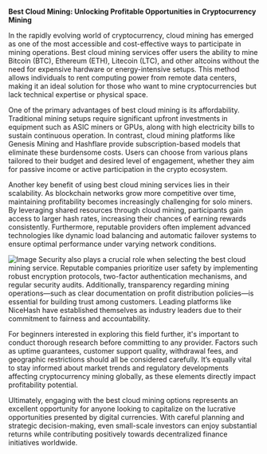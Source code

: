 **Best Cloud Mining: Unlocking Profitable Opportunities in Cryptocurrency Mining**

In the rapidly evolving world of cryptocurrency, cloud mining has emerged as one of the most accessible and cost-effective ways to participate in mining operations. Best cloud mining services offer users the ability to mine Bitcoin (BTC), Ethereum (ETH), Litecoin (LTC), and other altcoins without the need for expensive hardware or energy-intensive setups. This method allows individuals to rent computing power from remote data centers, making it an ideal solution for those who want to mine cryptocurrencies but lack technical expertise or physical space.

One of the primary advantages of best cloud mining is its affordability. Traditional mining setups require significant upfront investments in equipment such as ASIC miners or GPUs, along with high electricity bills to sustain continuous operation. In contrast, cloud mining platforms like Genesis Mining and Hashflare provide subscription-based models that eliminate these burdensome costs. Users can choose from various plans tailored to their budget and desired level of engagement, whether they aim for passive income or active participation in the crypto ecosystem.

Another key benefit of using best cloud mining services lies in their scalability. As blockchain networks grow more competitive over time, maintaining profitability becomes increasingly challenging for solo miners. By leveraging shared resources through cloud mining, participants gain access to larger hash rates, increasing their chances of earning rewards consistently. Furthermore, reputable providers often implement advanced technologies like dynamic load balancing and automatic failover systems to ensure optimal performance under varying network conditions.


![Image](https://github.com/user-attachments/assets/b8266eee-691e-4ee1-99ef-bfa10d234fd4)
Security also plays a crucial role when selecting the best cloud mining service. Reputable companies prioritize user safety by implementing robust encryption protocols, two-factor authentication mechanisms, and regular security audits. Additionally, transparency regarding mining operations—such as clear documentation on profit distribution policies—is essential for building trust among customers. Leading platforms like NiceHash have established themselves as industry leaders due to their commitment to fairness and accountability.

For beginners interested in exploring this field further, it's important to conduct thorough research before committing to any provider. Factors such as uptime guarantees, customer support quality, withdrawal fees, and geographic restrictions should all be considered carefully. It’s equally vital to stay informed about market trends and regulatory developments affecting cryptocurrency mining globally, as these elements directly impact profitability potential.

Ultimately, engaging with the best cloud mining options represents an excellent opportunity for anyone looking to capitalize on the lucrative opportunities presented by digital currencies. With careful planning and strategic decision-making, even small-scale investors can enjoy substantial returns while contributing positively towards decentralized finance initiatives worldwide.